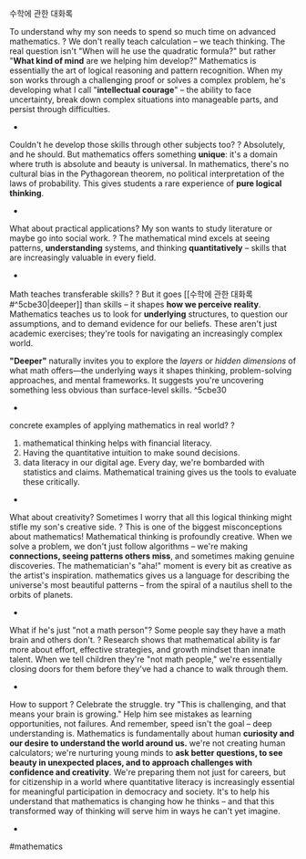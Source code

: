 수학에 관한 대화록

To understand why my son needs to spend so much time on advanced mathematics.
?
We don't really teach calculation – we teach thinking. The real question isn't "When will he use the quadratic formula?" but rather "**What kind of mind** are we helping him develop?" Mathematics is essentially the art of logical reasoning and pattern recognition. When my son works through a challenging proof or solves a complex problem, he's developing what I call "**intellectual courage**" – the ability to face uncertainty, break down complex situations into manageable parts, and persist through difficulties.
<!--SR:!2025-11-01,8,192-->
-

Couldn't he develop those skills through other subjects too?
 ?
Absolutely, and he should. But mathematics offers something **unique**: it's a domain where truth is absolute and beauty is universal. In mathematics, there's no cultural bias in the Pythagorean theorem, no political interpretation of the laws of probability. This gives students a rare experience of **pure logical thinking**.
<!--SR:!2025-11-11,20,252-->
-

What about practical applications? My son wants to study literature or maybe go into social work.
?
The mathematical mind excels at seeing patterns, **understanding** systems, and thinking **quantitatively** – skills that are increasingly valuable in every field.
<!--SR:!2025-11-13,14,212-->
-

Math teaches transferable skills?
?
But it goes [[수학에 관한 대화록#^5cbe30|deeper]] than skills – it shapes **how we perceive reality**. Mathematics teaches us to look for **underlying** structures, to question our assumptions, and to demand evidence for our beliefs. These aren't just academic exercises; they're tools for navigating an increasingly complex world.

**"Deeper"** naturally invites you to explore the _layers_ or _hidden dimensions_ of what math offers—the underlying ways it shapes thinking, problem-solving approaches, and mental frameworks. It suggests you're uncovering something less obvious than surface-level skills. ^5cbe30
<!--SR:!2025-11-01,9,212-->
-

concrete examples of applying mathematics in real world?
?
1. mathematical thinking helps with financial literacy.
2. Having the quantitative intuition to make sound decisions.
3. data literacy in our digital age. Every day, we're bombarded with statistics and claims. Mathematical training gives us the tools to evaluate these critically.
<!--SR:!2025-11-12,21,252-->
-

What about creativity? Sometimes I worry that all this logical thinking might stifle my son's creative side.
?
This is one of the biggest misconceptions about mathematics! Mathematical thinking is profoundly creative. When we solve a problem, we don't just follow algorithms – we're making **connections, seeing patterns others miss**, and sometimes making genuine discoveries. The mathematician's "aha!" moment is every bit as creative as the artist's inspiration.
mathematics gives us a language for describing the universe's most beautiful patterns – from the spiral of a nautilus shell to the orbits of planets.
<!--SR:!2025-11-13,14,212-->
-

What if he's just "not a math person"? Some people say they have a math brain and others don't.
?
Research shows that mathematical ability is far more about effort, effective strategies, and growth mindset than innate talent. When we tell children they're "not math people," we're essentially closing doors for them before they've had a chance to walk through them.
<!--SR:!2025-11-09,12,232-->
-

How to support
?
Celebrate the struggle. try "This is challenging, and that means your brain is growing." Help him see mistakes as learning opportunities, not failures. And remember, speed isn't the goal – deep understanding is.
 Mathematics is fundamentally about human **curiosity and our desire to understand the world around us.** we're not creating human calculators; we're nurturing young minds to **ask better questions, to see beauty in unexpected places, and to approach challenges with confidence and creativity**. We're preparing them not just for careers, but for citizenship in a world where quantitative literacy is increasingly essential for meaningful participation in democracy and society.
It's to help his understand that mathematics is changing how he thinks – and that this transformed way of thinking will serve him in ways he can't yet imagine.
<!--SR:!2025-11-02,12,232-->
-

#mathematics
<!--SR:!2025-10-10,4,270-->